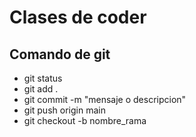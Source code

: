# Clases de coder

## Comando de git
* git status
* git add .
* git commit -m "mensaje o descripcion"
* git push origin main
* git checkout -b nombre_rama